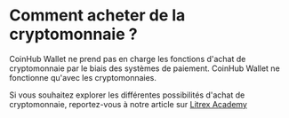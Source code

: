 # Comment acheter de la cryptomonnaie ?

CoinHub Wallet ne prend pas en charge les fonctions d'achat de cryptomonnaie par le biais des systèmes de paiement. CoinHub Wallet ne fonctionne qu'avec les cryptomonnaies. 

Si vous souhaitez explorer les différentes possibilités d'achat de cryptomonnaie, reportez-vous à notre article sur [Litrex Academy](https://litrex.academy/en/fundamentals/en/6-buying-cryptocurrency-basics.md)
